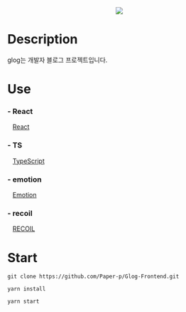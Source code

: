 <p align="center"><img src="https://user-images.githubusercontent.com/81888909/205522422-dc618749-1f15-4af4-b16c-552290856f6a.png"></p>

# Description
glog는 개발자 블로그 프로젝트입니다.

# Use
### - React 
&nbsp;&nbsp;&nbsp;[React](https://ko.reactjs.org/)
### - TS
&nbsp;&nbsp;&nbsp;[TypeScript](https://www.typescriptlang.org/)
### - emotion
&nbsp;&nbsp;&nbsp;[Emotion](https://emotion.sh/docs/introduction)
### - recoil
&nbsp;&nbsp;&nbsp;[RECOIL](https://recoiljs.org/ko/)

# Start
```
git clone https://github.com/Paper-p/Glog-Frontend.git

yarn install

yarn start
```

